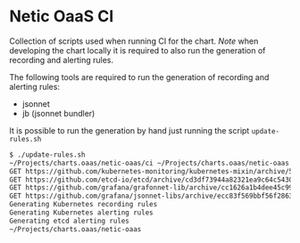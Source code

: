 # Netic OaaS CI

Collection of scripts used when running CI for the chart. _Note_ when developing the chart locally
it is required to also run the generation of recording and alerting rules.

The following tools are required to run the generation of recording and alerting rules:
- jsonnet
- jb (jsonnet bundler)

It is possible to run the generation by hand just running the script `update-rules.sh`

```bash
$ ./update-rules.sh
~/Projects/charts.oaas/netic-oaas/ci ~/Projects/charts.oaas/netic-oaas
GET https://github.com/kubernetes-monitoring/kubernetes-mixin/archive/5c07e1de2c8ea4f8fdcc1985712daa5e751a327f.tar.gz 200
GET https://github.com/etcd-io/etcd/archive/cd3df73944a82321ea9c64c543065883d20a2678.tar.gz 200
GET https://github.com/grafana/grafonnet-lib/archive/cc1626a1b4dee45c99b78ddd9714dfd5f5d7816e.tar.gz 200
GET https://github.com/grafana/jsonnet-libs/archive/ecc83f569bbf56f2863e9c3cefa4487e3253aaa6.tar.gz 200
Generating Kubernetes recording rules
Generating Kubernetes alerting rules
Generating etcd alerting rules
~/Projects/charts.oaas/netic-oaas
```
